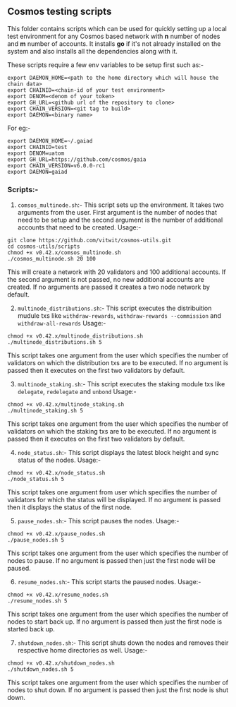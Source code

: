## Cosmos testing scripts

This folder contains scripts which can be used for quickly setting up a local test environment for any Cosmos based network with **n** number of nodes and **m** number of accounts.
It installs **go** if it's not already installed on the system and also installs all the dependencies along with it. 

These scripts require a few env variables to be setup first such as:-

```
export DAEMON_HOME=<path to the home directory which will house the chain data>
export CHAINID=<chain-id of your test environment>
export DENOM=<denom of your token>
export GH_URL=<github url of the repository to clone>
export CHAIN_VERSION=<git tag to build>
export DAEMON=<binary name>
```
For eg:- 
```
export DAEMON_HOME=~/.gaiad
export CHAINID=test
export DENOM=uatom
export GH_URL=https://github.com/cosmos/gaia
export CHAIN_VERSION=v6.0.0-rc1
export DAEMON=gaiad
```

### Scripts:-

1) `comsos_multinode.sh`:- This script sets up the environment. It takes two arguments from the user.
First argument is the number of nodes that need to be setup and the second argument is the number of additional accounts that need to be created. 
Usage:-
 ```
 git clone https://github.com/vitwit/cosmos-utils.git
 cd cosmos-utils/scripts
 chmod +x v0.42.x/comsos_multinode.sh
 ./cosmos_multinode.sh 20 100
 ```
 This will create a network with 20 validators and 100 additional accounts. If the second argument is not passed, no new additional accounts are created. 
 If no arguments are passed it creates a two node network by default.

2) `multinode_distributions.sh`:- This script executes the distribuition mudule txs like `withdraw-rewards`,
 `withdraw-rewards --commission` and `withdraw-all-rewards`
 Usage:-
 ```
 chmod +x v0.42.x/multinode_distributions.sh
 ./multinode_distributions.sh 5
 ```
 This script takes one argument from the user which specifies the number of validators on which the distribution txs are to be executed. If no argument is passed
 then it executes on the first two validators by default.
 
3) `multinode_staking.sh`:- This script executes the staking module txs like `delegate`, `redelegate` and `unbond`
 Usage:-
 ```
 chmod +x v0.42.x/multinode_staking.sh
 ./multinode_staking.sh 5
 ```
 This script takes one argument from the user which specifies the number of validators on which the staking txs are to be executed. If no argument is passed
 then it executes on the first two validators by default.
 
4) `node_status.sh`:- This script displays the latest block height and sync status of the nodes.
 Usage:-
 ```
 chmod +x v0.42.x/node_status.sh
 ./node_status.sh 5
 ```
 This script takes one argument from user which specifies the number of validators for which the status will be displayed. If no argument is passed then it displays 
 the status of the first node.
 
 5) `pause_nodes.sh`:- This script pauses the nodes.
  Usage:-
 ```
 chmod +x v0.42.x/pause_nodes.sh
 ./pause_nodes.sh 5
 ```
 This script takes one argument from the user which specifies the number of nodes to pause. If no argument is passed then just the first node will be paused.
 
 6) `resume_nodes.sh`:- This script starts the paused nodes.
   Usage:-
 ```
 chmod +x v0.42.x/resume_nodes.sh
 ./resume_nodes.sh 5
 ```
 This script takes one argument from the user which specifies the number of nodes to start back up. If no argument is passed then just the first node is started
 back up.
 
 7) `shutdown_nodes.sh`:- This script shuts down the nodes and removes their respective home directories as well.
   Usage:-
 ```
 chmod +x v0.42.x/shutdown_nodes.sh
 ./shutdown_nodes.sh 5
 ``` 
 This script takes one argument from the user which specifies the number of nodes to shut down. If no argument is passed then just the first node is shut down.
 
